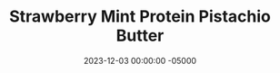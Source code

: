 ---
layout: post
title:  "Strawberry Mint Protein Pistachio Butter"
date:   2023-12-03 00:00:00 -05000
categories: 
- Recipes
- Sweet Spreads
permalink: /recipes/straw-mint
image: /assets/Food/Sweet Spreads/Flavored Nut Butters/flavored-pb-straw-mint.jpg
ing: strawmint-ing
facts: strawmint-facts
section1: 
start2: 
section2: 
start3: 
section3: 
start4: 
section4: 
start5: 
section5: 
Prep: 10
Rest: 
Cook: 
Source1: 
Source2: 
whisk: https://s.samsungfood.com/ojODH
tags: 
- nut butter
- peanut butter
- almond butter
- pistachio butter
- blend
- natural nut butter
- creamy
- chunky
- fruity
- protein
- whey
- spread
- sandwich
- mint extract
- peppermint
- berry
- berries
- strawberry
Description: I love myself a classic natural nut butter, but sometimes I like to mix it up with various different flavors. It's sweet but sugar free, healthy, and lower in fat, since some of the nuts are replaced with fruit or other ingredients. I've also added a scoop of protein powder to add some more protein, since there is proportionally less nuts than regular nut butter.
Instructions: 
- In a food processor, blend together the nuts until a smooth nut butter is formed. Scrape down the sides every minute or so. This should take about 5-10 minutes<br><br>

- Then, choose your flavor, and blend in the rest of the ingredients with the salt (optional, depending on the saltiness of your nuts), sweetener (liquid monk fruit or stevia), and protein powder (unflavored whey)<br><br>

- Strawberry Mint - use pistachios as your nut, along with 4 oz (113 g) strawberries, 2 tbsp (30 g) unsweetened applesauce, and a drop of mint extract (doesn't register in the food database for some reason, so it's not included in the ingredient's list above.  Sorry).  Be very careful with the mint extract, you only need a tiny bit<br><br>

- For my other flavored nut butters, check out the links below<br><br>
- <a href="cran-almond">Cranberry Protein Almond Butter</a><br>
- <a href="choc-pb">Chocolate Banana Protein Peanut Butter</a><br>
---